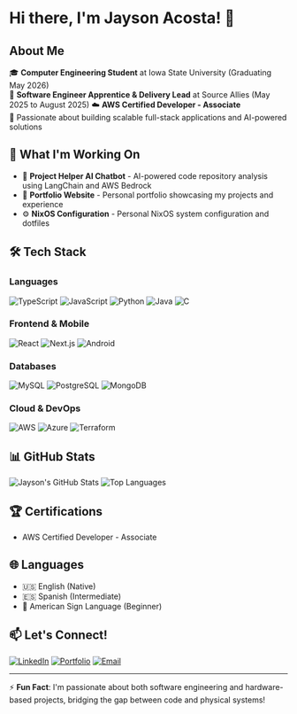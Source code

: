 # Hi there, I'm Jayson Acosta! 👋

## About Me
🎓 **Computer Engineering Student** at Iowa State University (Graduating May 2026)  
💼 **Software Engineer Apprentice & Delivery Lead** at Source Allies (May 2025 to August 2025)
☁️ **AWS Certified Developer - Associate**  
🌟 Passionate about building scalable full-stack applications and AI-powered solutions

## 🚀 What I'm Working On
- 🤖 **Project Helper AI Chatbot** - AI-powered code repository analysis using LangChain and AWS Bedrock
- 💼 **Portfolio Website** - Personal portfolio showcasing my projects and experience
- ⚙️ **NixOS Configuration** - Personal NixOS system configuration and dotfiles

## 🛠️ Tech Stack

### Languages
![TypeScript](https://img.shields.io/badge/TypeScript-3178C6?style=flat-square&logo=typescript&logoColor=white)
![JavaScript](https://img.shields.io/badge/JavaScript-F7DF1E?style=flat-square&logo=javascript&logoColor=black)
![Python](https://img.shields.io/badge/Python-3776AB?style=flat-square&logo=python&logoColor=white)
![Java](https://img.shields.io/badge/Java-ED8B00?style=flat-square&logo=java&logoColor=white)
![C](https://img.shields.io/badge/C-A8B9CC?style=flat-square&logo=c&logoColor=white)

### Frontend & Mobile
![React](https://img.shields.io/badge/React-61DAFB?style=flat-square&logo=react&logoColor=black)
![Next.js](https://img.shields.io/badge/Next.js-000000?style=flat-square&logo=nextdotjs&logoColor=white)
![Android](https://img.shields.io/badge/Android-3DDC84?style=flat-square&logo=android&logoColor=white)

### Databases
![MySQL](https://img.shields.io/badge/MySQL-4479A1?style=flat-square&logo=mysql&logoColor=white)
![PostgreSQL](https://img.shields.io/badge/PostgreSQL-336791?style=flat-square&logo=postgresql&logoColor=white)
![MongoDB](https://img.shields.io/badge/MongoDB-47A248?style=flat-square&logo=mongodb&logoColor=white)

### Cloud & DevOps
![AWS](https://img.shields.io/badge/AWS-232F3E?style=flat-square&logo=amazonaws&logoColor=white)
![Azure](https://img.shields.io/badge/Azure-0078D4?style=flat-square&logo=microsoftazure&logoColor=white)
![Terraform](https://img.shields.io/badge/Terraform-623CE4?style=flat-square&logo=terraform&logoColor=white)

## 📊 GitHub Stats
![Jayson's GitHub Stats](https://github-readme-stats.vercel.app/api?username=JaysonJAcosta5704&show_icons=true&theme=radical)
![Top Languages](https://github-readme-stats.vercel.app/api/top-langs/?username=JaysonJAcosta5704&layout=compact&theme=radical)

## 🏆 Certifications
- AWS Certified Developer - Associate

## 🌐 Languages
- 🇺🇸 English (Native)
- 🇪🇸 Spanish (Intermediate)
- 🤟 American Sign Language (Beginner)

## 📫 Let's Connect!
[![LinkedIn](https://img.shields.io/badge/LinkedIn-0077B5?style=flat-square&logo=linkedin&logoColor=white)](https://linkedin.com/in/jayson-acosta)
[![Portfolio](https://img.shields.io/badge/Portfolio-000000?style=flat-square&logo=vercel&logoColor=white)](http://jaysonacosta.com)
[![Email](https://img.shields.io/badge/Email-D14836?style=flat-square&logo=gmail&logoColor=white)](mailto:hello@jaysonacosta.com)

---
⚡ **Fun Fact**: I'm passionate about both software engineering and hardware-based projects, bridging the gap between code and physical systems!
